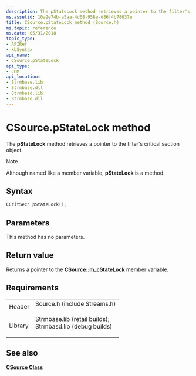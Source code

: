 ```yaml
---
description: The pStateLock method retrieves a pointer to the filter's critical section object.
ms.assetid: 10a2e74b-a5aa-4d68-958e-d86f4b78037e
title: CSource.pStateLock method (Source.h)
ms.topic: reference
ms.date: 05/31/2018
topic_type: 
- APIRef
- kbSyntax
api_name: 
- CSource.pStateLock
api_type: 
- COM
api_location: 
- Strmbase.lib
- Strmbase.dll
- Strmbasd.lib
- Strmbasd.dll
---
```


# CSource.pStateLock method

The **pStateLock** method retrieves a pointer to the filter's critical section object.

> [!Note]  
> Although named like a member variable, **pStateLock** is a method.

 

## Syntax


```C++
CCritSec* pStateLock();
```



## Parameters

This method has no parameters.

## Return value

Returns a pointer to the [**CSource::m\_cStateLock**](csource-m-cstatelock.md) member variable.

## Requirements



|                    |                                                                                                                                                                                            |
|--------------------|--------------------------------------------------------------------------------------------------------------------------------------------------------------------------------------------|
| Header<br/>  | <dl> <dt>Source.h (include Streams.h)</dt> </dl>                                                                                    |
| Library<br/> | <dl> <dt>Strmbase.lib (retail builds); </dt> <dt>Strmbasd.lib (debug builds)</dt> </dl> |



## See also

<dl> <dt>

[**CSource Class**](csource.md)
</dt> </dl>

 

 




